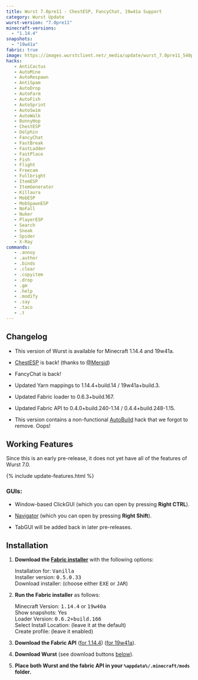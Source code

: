 ```yaml
---
title: Wurst 7.0pre11 - ChestESP, FancyChat, 19w41a Support
category: Wurst Update
wurst-version: "7.0pre11"
minecraft-versions:
  - "1.14.4"
snapshots:
  - "19w41a"
fabric: true
image: https://images.wurstclient.net/_media/update/wurst_7.0pre11_540p.webp
hacks:
   - AntiCactus
   - AutoMine
   - AutoRespawn
   - AntiSpam
   - AutoDrop
   - AutoFarm
   - AutoFish
   - AutoSprint
   - AutoSwim
   - AutoWalk
   - BunnyHop
   - ChestESP
   - Dolphin
   - FancyChat
   - FastBreak
   - FastLadder
   - FastPlace
   - Fish
   - Flight
   - Freecam
   - Fullbright
   - ItemESP
   - ItemGenerator
   - Killaura
   - MobESP
   - MobSpawnESP
   - NoFall
   - Nuker
   - PlayerESP
   - Search
   - Sneak
   - Spider
   - X-Ray
commands:
   - .annoy
   - .author
   - .binds
   - .clear
   - .copyitem
   - .drop
   - .gm
   - .help
   - .modify
   - .say
   - .taco
   - .t
---
```

## Changelog

- This version of Wurst is available for Minecraft 1.14.4 and 19w41a.

- [ChestESP](https://wurst.wiki/chestesp) is back! (thanks to <a href="https://github.com/Mersid" target="_blank" rel="nofollow">@Mersid</a>)

- FancyChat is back!

- Updated Yarn mappings to 1.14.4+build.14 / 19w41a+build.3.

- Updated Fabric loader to 0.6.3+build.167.

- Updated Fabric API to 0.4.0+build.240-1.14 / 0.4.4+build.248-1.15.

- This version contains a non-functional [AutoBuild](https://wurst.wiki/autobuild) hack that we forgot to remove. Oops!

## Working Features

Since this is an early pre-release, it does not yet have all of the features of Wurst 7.0.

{% include update-features.html %}

### GUIs:

- Window-based ClickGUI (which you can open by pressing **Right CTRL**).

- [Navigator](https://wurst.wiki/navigator) (which you can open by pressing **Right Shift**).

- TabGUI will be added back in later pre-releases.

## Installation

1. **Download the <a href="https://fabricmc.net/use/installer/" target="_blank" rel="nofollow">Fabric installer</a>** with the following options:

   Installation for: <kbd>Vanilla</kbd>  
   Installer version: <kbd>0.5.0.33</kbd>  
   Download installer: (choose either <kbd>EXE</kbd> or <kbd>JAR</kbd>)

1. **Run the Fabric installer** as follows:

   Minecraft Version: <kbd>1.14.4</kbd> or <kbd>19w40a</kbd>  
   Show snapshots: Yes  
   Loader Version: <kbd>0.6.2+build.166</kbd>  
   Select Install Location: (leave it at the default)  
   Create profile: (leave it enabled)

1. **Download the Fabric API** (<a href="https://www.curseforge.com/minecraft/mc-mods/fabric-api/download/2798477" target="_blank" rel="nofollow">for 1.14.4</a>) (<a href="https://www.curseforge.com/minecraft/mc-mods/fabric-api/download/2804989" target="_blank" rel="nofollow">for 19w41a</a>).

1. **Download Wurst** (see download buttons [below](#downloads)).

1. **Place both Wurst and the fabric API in your `%appdata%/.minecraft/mods` folder.**
